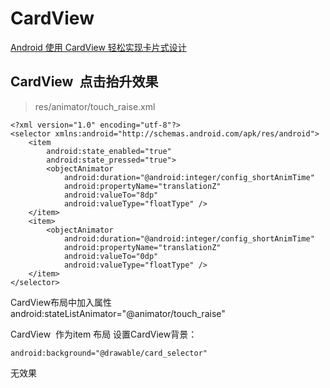 
# CardView



[Android 使用 CardView 轻松实现卡片式设计](https://juejin.im/entry/5806cbfca0bb9f00589d86a9)



## CardView  点击抬升效果

> res/animator/touch_raise.xml

```
<?xml version="1.0" encoding="utf-8"?>
<selector xmlns:android="http://schemas.android.com/apk/res/android">
    <item
        android:state_enabled="true"
        android:state_pressed="true">
        <objectAnimator
            android:duration="@android:integer/config_shortAnimTime"
            android:propertyName="translationZ"
            android:valueTo="8dp"
            android:valueType="floatType" />
    </item>
    <item>
        <objectAnimator
            android:duration="@android:integer/config_shortAnimTime"
            android:propertyName="translationZ"
            android:valueTo="0dp"
            android:valueType="floatType" />
    </item>
</selector>

```

CardView布局中加入属性android:stateListAnimator="@animator/touch_raise"



CardView  作为item 布局 设置CardView背景：

 
    android:background="@drawable/card_selector"

无效果













